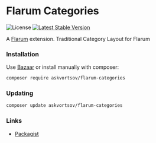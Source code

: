 # Flarum Categories

![License](https://img.shields.io/badge/license-MIT-blue.svg) [![Latest Stable Version](https://img.shields.io/packagist/v/askvortsov/flarum-categories.svg)](https://packagist.org/packages/askvortsov/flarum-categories)

A [Flarum](http://flarum.org) extension. Traditional Category Layout for Flarum

### Installation

Use [Bazaar](https://discuss.flarum.org/d/5151-flagrow-bazaar-the-extension-marketplace) or install manually with composer:

```sh
composer require askvortsov/flarum-categories
```

### Updating

```sh
composer update askvortsov/flarum-categories
```

### Links

- [Packagist](https://packagist.org/packages/askvortsov/flarum-categories)
